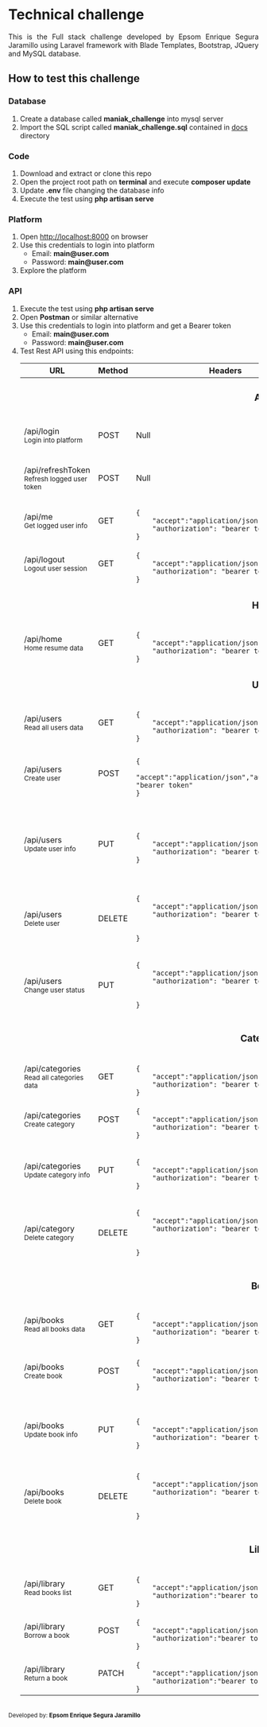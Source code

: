 <h1>Technical challenge</h1>
<p align="justify">
This is the Full stack challenge developed by Epsom Enrique Segura Jaramillo using Laravel framework with Blade Templates, Bootstrap, JQuery and MySQL database.
</p>

<h2>How to test this challenge</h2>

<h3>Database</h3>
<ol>
<li>Create a database called <strong>maniak_challenge</strong> into mysql server</li>
<li>Import the SQL script called <strong>maniak_challenge.sql</strong> contained in <a href="./docs/" target="_BLANK">docs</a> directory</li>
</ol>

<h3>Code</h3>
<ol>
<li>Download and extract or clone this repo</li>
<li>Open the project root path on <strong>terminal</strong> and execute <strong>composer update</strong></li>
<li>Update <strong>.env</strong> file changing the database info</li>
<li>Execute the test using <strong>php artisan serve</strong></li>
</ol> 

<h3>Platform</h3>
<ol>
<li>Open <a href="http://localhost:8000">http://localhost:8000</a> on browser</li>
<li>
Use this credentials to login into platform
<ul>
<li>Email: <strong>main@user.com</strong></li>
<li>Password: <strong>main@user.com</strong></li>
</ul>
</li>
<li>Explore the platform</li>
</ol>

<h3>API</h3>
<ol>
<li>Execute the test using <strong>php artisan serve</strong></li>
<li>Open <strong>Postman</strong> or similar alternative</li>
<li>
Use this credentials to login into platform and get a Bearer token
<ul>
<li>Email: <strong>main@user.com</strong></li>
<li>Password: <strong>main@user.com</strong></li>
</ul>
</li>
<li>
Test Rest API using this endpoints:

<table>
<thead>
<tr>
<th>URL</th>
<th>Method</th>
<th>Headers</th>
<th>Params</th>
</tr>
</thead>
<tbody>



<tr><td align="center" colspan="4"><h3>Auth endpoints</h3></td></tr>
<tr>
<td>/api/login<br><small>Login into platform</small></td>
<td>POST</td>
<td>Null</td>
<td>
<code>
{
"email":"string",
"password": "string"
}
</code>
</td>
</tr>

<tr>
<td>/api/refreshToken<br><small>Refresh logged user token</small></td>
<td>POST</td>
<td>Null</td>
<td>
<code>
{
"email":"string",
"password": "string"
}
</code>
</td>
</tr>

<tr>
<td>/api/me<br><small>Get logged user info</small></td>
<td>GET</td>
<td>
<code>
{
    "accept":"application/json",
    "authorization": "bearer token"
}
</code>
</td>
<td>Null</td>
</tr>

<tr>
<td>/api/logout<br><small>Logout user session</small></td>
<td>GET</td>
<td>
<code>
{
    "accept":"application/json",
    "authorization": "bearer token"
}
</code>
</td>
<td>Null</td>
</tr>





<tr><td align="center" colspan="4"><h3>Home endpoints</h3></td></tr>
<tr>
<td>/api/home<br><small>Home resume data</small></td>
<td>GET</td>
<td>
<code>
{
    "accept":"application/json",
    "authorization": "bearer token"
}
</code>
</td>
<td>Null</td>
</tr>





<tr><td align="center" colspan="4"><h3>Users endpoints</h3></td></tr>
<tr>
<td>/api/users<br><small>Read all users data</small></td>
<td>GET</td>
<td>
<code>
{
    "accept":"application/json",
    "authorization": "bearer token"
}
</code>
</td>
<td>Null</td>
</tr>
<tr>
<td>/api/users<br><small>Create user</small></td>
<td>POST</td>
<td>
<code>
{
    "accept":"application/json","authorization": "bearer token"
}
</code>
</td>
<td>
<code>
{
"profile_id":"number",
"name":"string",
"email":"email",
"password":"password","repeat_password":"repeat_password"
}
</code>
</td>
</tr>

<tr>
<td>/api/users<br><small>Update user info</small></td>
<td>PUT</td>
<td>
<code>
{
    "accept":"application/json",
    "authorization": "bearer token"
}
</code>
</td>
<td>
<code>
{
    "id":"Encrypted ID contained in data from User list",
    "profile_id":"number",
    "name":"name",
    "email":"email",
    "chngPassword":"if password will be change",
    "password":"password"
    "repeat_password":"repeat_password"
}
</code>
</td>
</tr>

<tr>
<td>/api/users<br><small>Delete user</small></td>
<td>DELETE</td>
<td>
<code>
{
    "accept":"application/json",
    "authorization": "bearer token"

}
</code>
</td>
<td>
<code>
{
    "id":"Encrypted ID contained in data from User list"
}
</code>
</td>
</tr>

<tr>
<td>/api/users<br><small>Change user status</small></td>
<td>PUT</td>
<td>
<code>
{
    "accept":"application/json",
    "authorization": "bearer token"

}
</code>
</td>
<td>
<code>
{
    "id":"Encrypted ID contained in data from User list",
    "status":"number"
}
</code>
</td>
</tr>





<tr><td align="center" colspan="4"><h3>Categories endpoints</h3></td></tr>
<tr>
<td>/api/categories<br><small>Read all categories data</small></td>
<td>GET</td>
<td>
<code>
{
    "accept":"application/json",
    "authorization": "bearer token"
}
</code>
</td>
<td>Null</td>
</tr>
<tr>
<td>/api/categories<br><small>Create category</small></td>
<td>POST</td>
<td>
<code>
{
    "accept":"application/json",
    "authorization": "bearer token"
}
</code>
</td>
<td>
<code>
{
"name":"string",
"description":"string"
}
</code>
</td>
</tr>
<tr>
<td>/api/categories<br><small>Update category info</small></td>
<td>PUT</td>
<td>
<code>
{
    "accept":"application/json",
    "authorization": "bearer token"
}
</code>
</td>
<td>
<code>
{
    "id":"Encrypted ID contained in data from Categories list",
    "name":"string",
    "description":"string"
}
</code>
</td>
</tr>

<tr>
<td>/api/category<br><small>Delete category</small></td>
<td>DELETE</td>
<td>
<code>
{
    "accept":"application/json",
    "authorization": "bearer token"

}
</code>
</td>
<td>
<code>
{
    "id":"Encrypted ID contained in data from Categories list"
}
</code>
</td>
</tr>




<tr><td align="center" colspan="4"><h3>Books endpoints</h3></td></tr>
<tr>
<td>/api/books<br><small>Read all books data</small></td>
<td>GET</td>
<td>
<code>
{
    "accept":"application/json",
    "authorization": "bearer token"
}
</code>
</td>
<td>Null</td>
</tr>
<tr>
<td>/api/books<br><small>Create book</small></td>
<td>POST</td>
<td>
<code>
{
    "accept":"application/json",
    "authorization": "bearer token"
}
</code>
</td>
<td>
<code>
{
"name":"string",
"category_id":"number",
"publication_date":"date(yyyy-mm-dd)"
}
</code>
</td>
</tr>
<tr>
<td>/api/books<br><small>Update book info</small></td>
<td>PUT</td>
<td>
<code>
{
    "accept":"application/json",
    "authorization": "bearer token"
}
</code>
</td>
<td>
<code>
{
    "id":"Encrypted ID contained in data from Books list",
    "name":"string",
    "category_id":"number",
    "publication_date":"date(yyyy-mm-dd)"
}
</code>
</td>
</tr>

<tr>
<td>/api/books<br><small>Delete book</small></td>
<td>DELETE</td>
<td>
<code>
{
    "accept":"application/json",
    "authorization": "bearer token"

}
</code>
</td>
<td>
<code>
{
    "id":"Encrypted ID contained in data from Books list"
}
</code>
</td>
</tr>




<tr><td align="center" colspan="4"><h3>Library endpoints</h3></td></tr>

<tr>
<td>/api/library<br><small>Read books list</small></td>
<td>GET</td>
<td>
<code>
{
    "accept":"application/json",
    "authorization":"bearer token"
}
</code>
</td>
<td>Null</td>
</tr>

<tr>
<td>/api/library<br><small>Borrow a book</small></td>
<td>POST</td>
<td>
<code>
{
    "accept":"application/json",
    "authorization":"bearer token"
}
</code>
</td>
<td>
<code>
{
    "book_id":"number",
    "user_id":"number
}
</code>
</td>
</tr>

<tr>
<td>/api/library<br><small>Return a book</small></td>
<td>PATCH</td>
<td>
<code>
{
    "accept":"application/json",
    "authorization":"bearer token"
}
</code>
</td>
<td>
<code>
{
    "library_id":"number"
}
</code>
</td>
</tr>
</table>

</li>
</ol>
<br>
<small>
Developed by: <strong>Epsom Enrique Segura Jaramillo</strong>
</small>
